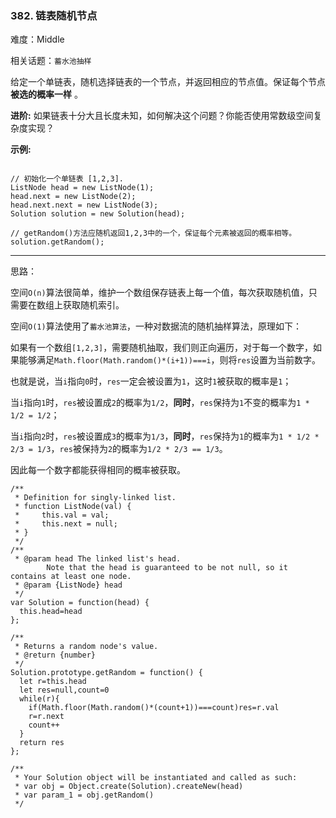 ### 382. 链表随机节点

难度：Middle

相关话题：`蓄水池抽样`

给定一个单链表，随机选择链表的一个节点，并返回相应的节点值。保证每个节点**被选的概率一样** 。



**进阶:** 
如果链表十分大且长度未知，如何解决这个问题？你能否使用常数级空间复杂度实现？



**示例:** 



```

// 初始化一个单链表 [1,2,3].
ListNode head = new ListNode(1);
head.next = new ListNode(2);
head.next.next = new ListNode(3);
Solution solution = new Solution(head);

// getRandom()方法应随机返回1,2,3中的一个，保证每个元素被返回的概率相等。
solution.getRandom();
```



-----

思路：

空间`O(n)`算法很简单，维护一个数组保存链表上每一个值，每次获取随机值，只需要在数组上获取随机索引。

空间`O(1)`算法使用了`蓄水池算法`，一种对数据流的随机抽样算法，原理如下：

如果有一个数组`[1,2,3]`，需要随机抽取，我们则正向遍历，对于每一个数字，如果能够满足`Math.floor(Math.random()*(i+1))===i`，则将`res`设置为当前数字。

也就是说，当`i`指向`0`时，`res`一定会被设置为`1`，这时`1`被获取的概率是`1`；

当`i`指向`1`时，`res`被设置成`2`的概率为`1/2`，**同时**，`res`保持为`1`不变的概率为`1 * 1/2 = 1/2`；

当`i`指向`2`时，`res`被设置成`3`的概率为`1/3`，**同时**，`res`保持为`1`的概率为`1 * 1/2 * 2/3 = 1/3`，`res`被保持为`2`的概率为`1/2 * 2/3 == 1/3`。

因此每一个数字都能获得相同的概率被获取。

```
/**
 * Definition for singly-linked list.
 * function ListNode(val) {
 *     this.val = val;
 *     this.next = null;
 * }
 */
/**
 * @param head The linked list's head.
        Note that the head is guaranteed to be not null, so it contains at least one node.
 * @param {ListNode} head
 */
var Solution = function(head) {
  this.head=head
};

/**
 * Returns a random node's value.
 * @return {number}
 */
Solution.prototype.getRandom = function() {
  let r=this.head
  let res=null,count=0
  while(r){
    if(Math.floor(Math.random()*(count+1))===count)res=r.val
    r=r.next
    count++
  }
  return res
};

/** 
 * Your Solution object will be instantiated and called as such:
 * var obj = Object.create(Solution).createNew(head)
 * var param_1 = obj.getRandom()
 */
```

